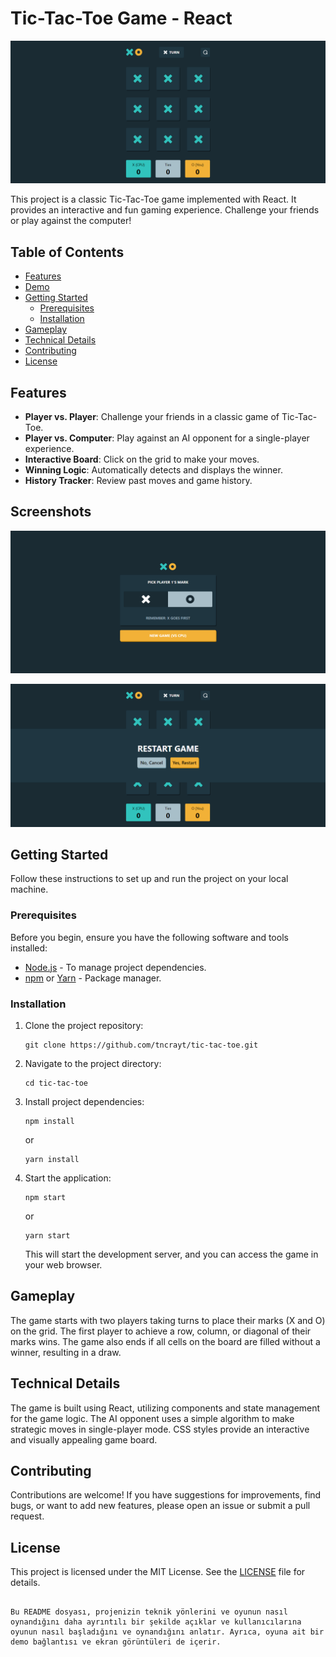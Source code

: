 # Tic-Tac-Toe Game - React

![Game Screenshot](public/game.png)

This project is a classic Tic-Tac-Toe game implemented with React. It provides an interactive and fun gaming experience. Challenge your friends or play against the computer!

## Table of Contents
- [Features](#features)
- [Demo](#demo)
- [Getting Started](#getting-started)
  - [Prerequisites](#prerequisites)
  - [Installation](#installation)
- [Gameplay](#gameplay)
- [Technical Details](#technical-details)
- [Contributing](#contributing)
- [License](#license)

## Features

- **Player vs. Player**: Challenge your friends in a classic game of Tic-Tac-Toe.
- **Player vs. Computer**: Play against an AI opponent for a single-player experience.
- **Interactive Board**: Click on the grid to make your moves.
- **Winning Logic**: Automatically detects and displays the winner.
- **History Tracker**: Review past moves and game history.

## Screenshots

![Login Screen](public/login-screen.png)

![Try Again Screen](public/again-screen.png)


## Getting Started

Follow these instructions to set up and run the project on your local machine.

### Prerequisites

Before you begin, ensure you have the following software and tools installed:

- [Node.js](https://nodejs.org/) - To manage project dependencies.
- [npm](https://www.npmjs.com/) or [Yarn](https://yarnpkg.com/) - Package manager.

### Installation

1. Clone the project repository:

   ```shell
   git clone https://github.com/tncrayt/tic-tac-toe.git
   ```

2. Navigate to the project directory:

   ```shell
   cd tic-tac-toe
   ```

3. Install project dependencies:

   ```shell
   npm install
   ```

   or

   ```shell
   yarn install
   ```

4. Start the application:

   ```shell
   npm start
   ```

   or

   ```shell
   yarn start
   ```

   This will start the development server, and you can access the game in your web browser.

## Gameplay

The game starts with two players taking turns to place their marks (X and O) on the grid. The first player to achieve a row, column, or diagonal of their marks wins. The game also ends if all cells on the board are filled without a winner, resulting in a draw.

## Technical Details

The game is built using React, utilizing components and state management for the game logic. The AI opponent uses a simple algorithm to make strategic moves in single-player mode. CSS styles provide an interactive and visually appealing game board.

## Contributing

Contributions are welcome! If you have suggestions for improvements, find bugs, or want to add new features, please open an issue or submit a pull request.

## License

This project is licensed under the MIT License. See the [LICENSE](LICENSE) file for details.
```

Bu README dosyası, projenizin teknik yönlerini ve oyunun nasıl oynandığını daha ayrıntılı bir şekilde açıklar ve kullanıcılarına oyunun nasıl başladığını ve oynandığını anlatır. Ayrıca, oyuna ait bir demo bağlantısı ve ekran görüntüleri de içerir.
